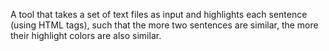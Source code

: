 A tool that takes a set of text files as input and highlights each sentence (using HTML tags), such that the more two sentences are similar, the more their highlight colors are also similar.
